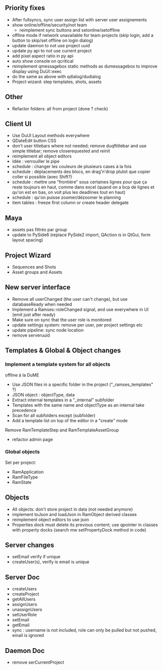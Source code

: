 ## Priority fixes

- After fullsyncs, sync user assign list with server user assignements
- show online/offline/security/not team
    - reimplement sync buttons and setonline/setoffline
- offline mode if network unavailable for team projects (skip login, add a button to skip/set offline on login dialog)
- update daemon to not use project uuid
- update py api to not use current project
- add pixel aspect ratio in py api
- auto show console on qcritical
- reimplement qmessagebox static methods as dumessagebox to improve display using DuUI::exec
- do the same as above with qdialog/dudialog
- Project wizard: step templates, shots, assets

## Other

- Refactor folders: all from project (done ? check)

## Client UI

- Use DuUI Layout methods everywhere
- QDateEdit button CSS
- don't user titlebars where not needed; remove duqftitlebar and use simple titlebar; remove closerequested and reinit
- reimplement all object editors
- Idée : verrouiller le pipe
- schedule : changer les couleurs de plusieurs cases à la fois
- schedule : déplacements des blocs, en drag'n'drop plutot que copier coller si possible (avec Shift?)
- schedule : mettre une "frontière" sous certaines lignes pour que ça reste toujours en haut, comme dans excel (quand on a bcp de lignes et qu'on est en bas, on voit plus les deadlines tout en haut)
- schedule : qu'on puisse zoomer/dézoomer le planning
- item tables : freeze first column or create header delegate

## Maya

- assets pas filtrés par group
- update to PySide6 (replace PySide2 import, QAction is in QtGui, form layout spacing)

## Project Wizard

- Sequences and Shots
- Asset groups and Assets

## New server interface

- Remove all userChanged (the user can't change), but use databaseReady when needed
- Implement a Ramses::roleChanged signal, and use everywhere in UI (emit just after ready)
- Make sure on sync that the user role is monitored
- update settings system: remove per user, per project settings etc
- update pipeline: sync node location
- remove serveruuid

## Templates & Global & Object changes

### Implement a template system for all objects

offline à la DuME

- Use JSON files in a specific folder in the project ("_ramses_templates" ?)
- JSON object : objectType, data
- Extract internal templates in a "_internal" subfolder
- Templates with the same name and objectType as an internal take precedence
- Scan for all subfolders except (subfolder)
- Add a template list on top of the editor in a "create" mode

Remove RamTemplateStep and RamTemplateAssetGroup

- refactor admin page

### Global objects

Set per project:

- RamApplication
- RamFileType
- RamState

## Objects

- All objects: don't store project in data (not needed anymore)
- implement toJson and loadJson in RamObject derived classes
- reimplement object editors to use json
- Properties dock must delete its previous content; use qpointer in classes with property docks (search mw setPropertyDock method in code)

## Server changes

- setEmail verify if unique
- createUser(s), verify is email is unique

## Server Doc

- createUsers
- createProject
- getAllUsers
- assignUsers
- unassignUsers
- setUserRole
- setEmail
- getEmail
- sync : username is not included, role can only be pulled but not pushed, email is ignored

## Daemon Doc

- remove serCurrentProject
